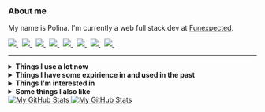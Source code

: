 ### About me
My name is Polina.
I'm currently a web full stack dev at [Funexpected](https://funexpectedapps.com/).
<p align="left">
  <a href="https://t.me/rabarbrablad/?#gh-light-mode-only" target="_blank">
    <img src="https://img.shields.io/badge/telegram-eceff4.svg?&style=for-the-badge&logo=telegram#gh-light-mode-only" />
  </a>&nbsp;
  <a href="https://t.me/rabarbrablad/?#gh-dark-mode-only" target="_blank">
    <img src="https://img.shields.io/badge/telegram-2e3440.svg?&style=for-the-badge&logo=telegram#gh-dark-mode-only" />
  </a>&nbsp;
  <a href="mailto:rabarbrablad@gmail.com?#gh-light-mode-only">
    <img src="https://img.shields.io/badge/gmail-eceff4.svg?&style=for-the-badge&logo=gmail&logoColor=D14836#gh-light-mode-only" />
  </a>&nbsp;
  <a href="mailto:rabarbrablad@gmail.com?#gh-dark-mode-only">
    <img src="https://img.shields.io/badge/gmail-2e3440.svg?&style=for-the-badge&logo=gmail&logoColor=D14836#gh-dark-mode-only" />
  </a>&nbsp;
  <a href="https://www.linkedin.com/in/polina-simonenko/?#gh-light-mode-only" target="_blank">
    <img src="https://img.shields.io/badge/linkedin-eceff4.svg?&style=for-the-badge&logo=linkedin&logoColor=0A66C2#gh-light-mode-only" />
  </a>&nbsp;
  <a href="https://www.linkedin.com/in/polina-simonenko/?#gh-dark-mode-only" target="_blank">
    <img src="https://img.shields.io/badge/linkedin-2e3440.svg?&style=for-the-badge&logo=linkedin&logoColor=0A66C2#gh-dark-mode-only" />
  </a>&nbsp;
  <a href="https://www.hackerrank.com/rabarbrablad?#gh-light-mode-only" target="_blank">
    <img src="https://img.shields.io/badge/HackerRank-eceff4.svg?&style=for-the-badge&logo=hackerrank&logoColor=2fc966#gh-light-mode-only" />
  </a>&nbsp;
  <a href="https://www.hackerrank.com/rabarbrablad?#gh-dark-mode-only" target="_blank">
    <img src="https://img.shields.io/badge/HackerRank-2e3440.svg?&style=for-the-badge&logo=hackerrank&logoColor=2fc966#gh-dark-mode-only" />
  </a>&nbsp;
</p>
<hr/>

<details>
  <summary><b>Things I use a lot now</b></summary>
  <br/>

  ![Python](          https://img.shields.io/badge/Python-1d405e.svg?&logo=python&logoColor=4382b4                       )&nbsp;
  ![TypeScript](      https://img.shields.io/badge/TypeScript-262626.svg?&logo=typescript&logoColor=3278c7               )&nbsp;
  ![MongoDB](         https://img.shields.io/badge/MongoDB-023430.svg?&logo=mongodb&logoColor=00ed64                     )&nbsp;
  ![Poetry](          https://img.shields.io/badge/Poetry-1e293b.svg?&logo=poetry&logoColor=018ce1                       )&nbsp;\
  ![React](           https://img.shields.io/badge/React-20232a.svg?&logo=react&logoColor=4995ab                         )&nbsp;
  ![MUI](             https://img.shields.io/badge/MUI-071b2e.svg?&logo=mui&logoColor=0080ff                             )&nbsp;
  ![Create React App](https://img.shields.io/badge/Create%20React%20App-303847.svg?&logo=createreactapp&logoColor=09d3ad )&nbsp;
  ![React Query](     https://img.shields.io/badge/React%20Query-012c4b.svg?&logo=reactquery&logoColor=ff4154            )&nbsp;
  ![React Router](    https://img.shields.io/badge/React%20Router-000000.svg?&logo=reactrouter&logoColor=white           )&nbsp;\
  ![Git](             https://img.shields.io/badge/Git-413933.svg?&logo=git&logoColor=f74d27                             )&nbsp;
  ![GitHub](          https://img.shields.io/badge/GitHub-%23121011.svg?&logo=github&logoColor=white                     )&nbsp;
  ![GithubActions](   https://img.shields.io/badge/Github%20Actions-22272e.svg?&logo=github-actions&logoColor=2088FF     )&nbsp;
  ![Docker](          https://img.shields.io/badge/Docker-0f1c24.svg?&logo=docker&logoColor=2496ED                       )&nbsp;
  ![AWS](             https://img.shields.io/badge/Amazon%20AWS-232F3E.svg?&logo=amazon-aws&logoColor=FF9900             )&nbsp;
  ![Firebase](        https://img.shields.io/badge/Firebase-1a73e8.svg?&logo=firebase&logoColor=FFCA28                   )&nbsp;\
  ![Bash](            https://img.shields.io/badge/Bash-0d1117.svg?&logo=gnubash&logoColor=4EAA25                        )&nbsp;
  ![NodeJS](          https://img.shields.io/badge/NodeJS-233056.svg?&logo=node.js&logoColor=339933                      )&nbsp;
  ![VSCode](          https://img.shields.io/badge/VS%20Code-2c2c32.svg?&logo=visual-studio-code&logoColor=007ACC        )&nbsp;
  ![Insomnia](        https://img.shields.io/badge/Insomnia-000000.svg?&logo=insomnia&logoColor=5e01d4                   )&nbsp;
</details>

<details>
  <summary><b>Things I have some expirience in and used in the past</b></summary>
  <br/>

  ![Flask](         https://img.shields.io/badge/Flask-3776AB.svg?&logo=flask&logoColor=white&color=black       )&nbsp;
  ![FastApi](       https://img.shields.io/badge/FastAPI-2e303e.svg?&logo=fastapi&logoColor=009585              )&nbsp;
  ![SQLAlchemy](    https://img.shields.io/badge/SQLAlchemy-788877                                              )&nbsp;
  ![Pytest](        https://img.shields.io/badge/Pytest-3776AB.svg?&logo=pytest&logoColor=009fe4&color=696969   )&nbsp;
  ![Selenium](      https://img.shields.io/badge/Selenium-403f4d.svg?&logo=selenium&logoColor=green             )&nbsp;
  ![Swagger](       https://img.shields.io/badge/Swagger-00599C.svg?&logo=swagger&logoColor=grenn&color=173647  )&nbsp;\
  ![Go](            https://img.shields.io/badge/Go-253444.svg?&logo=go&logoColor=007e9d                        )&nbsp;
  ![Postgres](      https://img.shields.io/badge/Postgres-%23316192.svg?&logo=postgresql&logoColor=white        )&nbsp;
  ![SQLite](        https://img.shields.io/badge/SQLite-003B57.svg?&logo=sqlite&logoColor=white                 )&nbsp;
  ![Elasticsearch]( https://img.shields.io/badge/Elasticsearch-343742.svg?&logo=elasticsearch&logoColor=005571  )&nbsp;
  ![Redis](         https://img.shields.io/badge/Redis-161f32.svg?&logo=redis&logoColor=DC382D                  )&nbsp;\
  ![Vim](           https://img.shields.io/badge/Vim-232731.svg?&logo=vim&logoColor=019733                      )&nbsp;
  ![C](             https://img.shields.io/badge/-00599C.svg?&logo=c&logoColor=A8B9CC                           )&nbsp;
  ![Cpp](           https://img.shields.io/badge/C++-00599C.svg?&logo=c%2B%2B&logoColor=00599C&color=333333     )&nbsp;
  ![CMake](         https://img.shields.io/badge/CMake-00599C.svg?&logo=cmake&logoColor=064F8C&color=486d92     )&nbsp;
  ![Qt](            https://img.shields.io/badge/Qt-00599C.svg?&logo=qt&logoColor=41CD52&color=08102b           )&nbsp;
  ![Nginx](         https://img.shields.io/badge/Nginx-222222.svg?&logo=nginx&logoColor=269539                  )&nbsp;\
  ![Pandas](        https://img.shields.io/badge/Pandas-3776AB.svg?&logo=pandas&logoColor=white&color=130655    )&nbsp;
  ![Plotly](        https://img.shields.io/badge/Plotly-3776AB.svg?&logo=plotly&logoColor=3f4f75&color=white    )&nbsp;
  ![NumPy](         https://img.shields.io/badge/NumPy-3776AB.svg?&logo=numpy&logoColor=4eaccf&color=013243     )&nbsp;
  ![Jupyter](       https://img.shields.io/badge/Jupyter-3776AB.svg?&logo=jupyter&logoColor=f37727&color=767677 )&nbsp;
</details>

<details>
  <summary><b>Things I'm interested in</b></summary>
  <br/>

  ![Kubernetes](  https://img.shields.io/badge/Kubernetes-303030.svg?&logo=kubernetes&logoColor=326CE5      )&nbsp;
  ![Terraform](   https://img.shields.io/badge/Terraform-232731.svg?&logo=terraform&logoColor=7b42bc        )&nbsp;
  ![RabbitMQ](    https://img.shields.io/badge/RabbitMQ-3b4253.svg?&logo=rabbitmq&logoColor=ff6701          )&nbsp;
  ![Kafka](       https://img.shields.io/badge/Apache%20Kafka-231F20.svg?&logo=apache-kafka&logoColor=white )&nbsp;\
  ![WebAssembly]( https://img.shields.io/badge/WebAssembly-232731.svg?&logo=webassembly&logoColor=654FF0    )&nbsp;
  ![GRPC](        https://img.shields.io/badge/gRPC-232731.svg?&logo=google&logoColor=4285F4                )&nbsp;\
  ![Rust](        https://img.shields.io/badge/Rust-3b4253.svg?&logo=rust&logoColor=black                   )&nbsp;
  ![Kotlin](      https://img.shields.io/badge/Kotlin-27282c.svg?&logo=kotlin&logoColor=7F52FF              )&nbsp;
</details>

<details>
  <summary><b>Some things I also like</b></summary>
  <br/>

  ![Arch](  https://img.shields.io/badge/Arch%20Linux-333333.svg?&logo=archlinux&logoColor=1793d1 )&nbsp;
  ![Dwm](   https://img.shields.io/badge/dwm-333333.svg?&logo=dwm&logoColor=1793d1                )&nbsp;
</details>

<a href="https://github.com/rabarbra#gh-light-mode-only">
  <img src="https://github-profile-summary-cards.vercel.app/api/cards/profile-details?username=rabarbra&theme=nord_bright#gh-light-mode-only" alt="My GitHub Stats"/>
</a>
<a href="https://github.com/rabarbra#gh-dark-mode-only">
  <img src="https://github-profile-summary-cards.vercel.app/api/cards/profile-details?username=rabarbra&theme=nord_dark#gh-dark-mode-only" alt="My GitHub Stats"/>
</a>